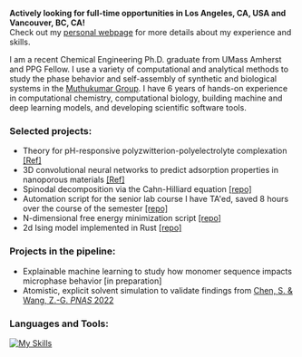 **Actively looking for full-time opportunities in Los Angeles, CA, USA and Vancouver, BC, CA!**\
Check out my [personal webpage](https://samuelhoover.github.io) for more details about my experience and skills.

I am a recent Chemical Engineering Ph.D. graduate from UMass Amherst and PPG Fellow. I use a variety of computational and analytical methods to study the phase behavior and self-assembly of synthetic and biological systems in the [Muthukumar Group](http://theory.pse.umass.edu). I have 6 years of hands-on experience in computational chemistry, computational biology, building machine and deep learning models, and developing scientific software tools.

### Selected projects:
- Theory for pH-responsive polyzwitterion-polyelectrolyte complexation [[Ref]](https://doi.org/10.1039/D4SM00575A)
- 3D convolutional neural networks to predict adsorption properties in nanoporous materials [[Ref]](https://pubs.rsc.org/en/content/articlelanding/2023/ta/d3ta01911j)
- Spinodal decomposition via the Cahn-Hilliard equation [[repo]](https://github.com/samuelhoover/spinodal-decomposition/tree/master)
- Automation script for the senior lab course I have TA'ed, saved 8 hours over the course of the semester [[repo]](https://github.com/samuelhoover/ChE-401-402-peer-critiques-anonymizer)
- N-dimensional free energy minimization script [[repo]](https://github.com/samuelhoover/free-energy-minimization)
- 2d Ising model implemented in Rust [[repo]](https://github.com/samuelhoover/ising-rust/)

### Projects in the pipeline:
- Explainable machine learning to study how monomer sequence impacts microphase behavior [in preparation]
- Atomistic, explicit solvent simulation to validate findings from [Chen, S. & Wang, Z.-G. *PNAS* 2022](https://doi.org/10.1073/pnas.2209975119)

### Languages and Tools:
[![My Skills](https://skillicons.dev/icons?i=py,rust,c,bash,pytorch,sklearn,sqlite,postgres,docker,latex,md,html,neovim,obsidian)](https://skillicons.dev)
